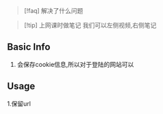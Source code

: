 
>[!faq] 解决了什么问题 

>[!tip] 上网课时做笔记
>我们可以左侧视频,右侧笔记


## Basic Info
1. 会保存cookie信息,所以对于登陆的网站可以

## Usage 

1.保留url

